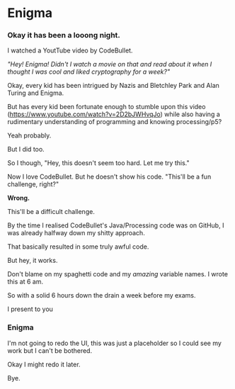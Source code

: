 # Enigma
### Okay it has been a looong night.

I watched a YoutTube video by CodeBullet.

_"Hey! Enigma! Didn't I watch a movie on that and read about it when I thought I was cool and liked cryptography for a week?"_

Okay, every kid has been intrigued by Nazis and Bletchley Park and Alan Turing and Enigma.

But has every kid been fortunate enough to stumble upon this video (https://www.youtube.com/watch?v=2D2bJWHvqJo) while also having a rudimentary understanding of programming and knowing processing/p5?

Yeah probably.

But I did too.

So I though, "Hey, this doesn't seem too hard. Let me try this."

Now I love CodeBullet. But he doesn't show his code. "This'll be a fun challenge, right?"

**Wrong.**

This'll be a difficult challenge.
 
By the time I realised CodeBullet's Java/Processing code was on GitHub, I was already halfway down my shitty approach.

That basically resulted in some truly awful code.

But hey, it works.

Don't blame on my spaghetti code and my _amazing_ variable names. I wrote this at 6 am. 

So with a solid 6 hours down the drain a week before my exams.

I present to you

### Enigma

I'm not going to redo the UI, this was just a placeholder so I could see my work but I can't be bothered.

Okay I might redo it later.

Bye.
